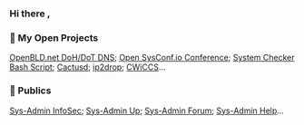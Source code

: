 ### Hi there ,<!--<a href="https://lab.sys-adm.in/" target="blank"><img align="center" src="res/hi-hand.gif" alt="Sys-Admin & InfoSec Channel" height="24" /></a>-->

<!--* 🏂 **Whoami**: 
I am Groot 
-->
### 🚜 My Open Projects 
[OpenBLD.net DoH/DoT DNS](https://openbld.net/); [Open SysConf.io Conference](https://sysconf.io/); [System Checker Bash Script](https://system-checks.org/); [Cactusd](https://github.com/m0zgen/cactusd); [ip2drop](https://github.com/m0zgen/ip2drop); [CWiCCS](https://cwiccs.sys-adm.in/)...

### 🧘 Publics
[Sys-Admin InfoSec](https://t.me/sysadm_in_channel); [Sys-Admin Up](https://t.me/sysadm_in_up); [Sys-Admin Forum](https://forum.sys-adm.in/); [Sys-Admin Help](https://t.me/sysadm_in)...

<!-- <img src="https://github-readme-stats.vercel.app/api?username=m0zgen&show_icons=true&theme=vue-dark" alt="Github statistics" align="left"> -->

<!-- * <a href="https://www.linkedin.com/in/yevgeniy-goncharov/" target="blank"><img align="center" src="res/linkedin.svg" alt="m0zgen" height="18" /></a> <a href="https://stackoverflow.com/users/1928123/m0zgen" target="blank"><img align="center" src="res/stackoverflow.svg" alt="user:1928123" height="18" /></a> <a href="https://t.me/sysadm_in_channel" target="blank"><img align="center" src="res/telegram.gif" alt="Sys-Admin & InfoSec Channel" height="18" /></a> -->


<!--
**m0zgen/m0zgen** is a ✨ _special_ ✨ repository because its `README.md` (this file) appears on your GitHub profile.

Here are some ideas to get you started:

- 🔭 I’m currently working on ...
- 🌱 I’m currently learning ...
- 👯 I’m looking to collaborate on ...
- 🤔 I’m looking for help with ...
- 💬 Ask me about ...
- 📫 How to reach me: ...
- 😄 Pronouns: ...
- ⚡ Fun fact: ...
-->


